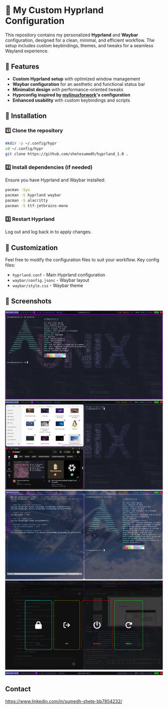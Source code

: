 # 🌿 My Custom Hyprland Configuration

This repository contains my personalized **Hyprland** and **Waybar** configuration, designed for a clean, minimal, and efficient workflow. The setup includes custom keybindings, themes, and tweaks for a seamless Wayland experience.

## 📌 Features

- **Custom Hyprland setup** with optimized window management
- **Waybar configuration** for an aesthetic and functional status bar
- **Minimalist design** with performance-oriented tweaks
- **Hyprconfig inspired by **[**mylinuxforwork**](https://github.com/mylinuxforwork)**'s configuration**
- **Enhanced usability** with custom keybindings and scripts

## 📂 Installation

### 1️⃣ Clone the repository

```bash
mkdir -p ~/.config/hypr
cd ~/.config/hypr
git clone https://github.com/shetesumedh/hyprland_1.0 .
```

### 2️⃣ Install dependencies (if needed)

Ensure you have Hyprland and Waybar installed:

```bash
pacman -Syu
pacman -S hyprland waybar
pacman -S alacritty
pacman -S ttf-jetbrains-mono
```

### 3️⃣ Restart Hyprland

Log out and log back in to apply changes.

## 🔧 Customization

Feel free to modify the configuration files to suit your workflow. Key config files:

- `hyprland.conf` - Main Hyprland configuration
- `waybar/config.jsonc` - Waybar layout
- `waybar/style.css` - Waybar theme

## 📸 Screenshots

![Hyprland Screenshot](assets/2025-02-24-162122_hyprshot.png)
![Hyprland Screenshot](assets/2025-02-24-163037_hyprshot.png)
![Hyprland Screenshot](assets/2025-02-24-171925_hyprshot.png)
![Hyprland Screenshot](assets/2025-02-24-174811_hyprshot.png)
![Hyprland Screenshot](assets/2025-02-24-162705_hyprshot.png)



## Contact

https://www.linkedin.com/in/sumedh-shete-bb7854232/

